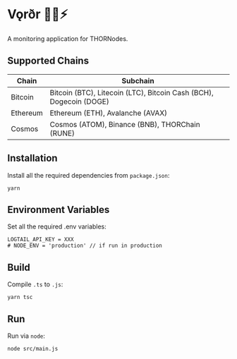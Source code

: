 # Vǫrðr 👻👀⚡️

A monitoring application for THORNodes.

## Supported Chains

| Chain    | Subchain                                                           |
| -------- | ------------------------------------------------------------------ |
| Bitcoin  | Bitcoin (BTC), Litecoin (LTC), Bitcoin Cash (BCH), Dogecoin (DOGE) |
| Ethereum | Ethereum (ETH), Avalanche (AVAX)                                   |
| Cosmos   | Cosmos (ATOM), Binance (BNB), THORChain (RUNE)                     |

## Installation

Install all the required dependencies from `package.json`:

```
yarn
```

## Environment Variables

Set all the required .env variables:

```
LOGTAIL_API_KEY = XXX
# NODE_ENV = 'production' // if run in production
```

## Build

Compile `.ts` to `.js`:

```
yarn tsc
```

## Run

Run via `node`:

```
node src/main.js
```
